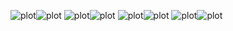 ![plot](./ScreenShots/1.png)![plot](./ScreenShots/2.png)
![plot](./ScreenShots/3.png)![plot](./ScreenShots/4.png)
![plot](./ScreenShots/5.png)![plot](./ScreenShots/6.png)
![plot](./ScreenShots/7.png)![plot](./ScreenShots/8.png)
